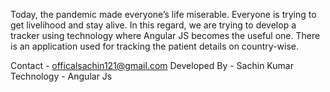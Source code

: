 Today, the pandemic made everyone’s life miserable. Everyone is trying to get livelihood and stay alive. In this regard, we are trying to develop a tracker using technology where Angular JS becomes the useful one.
There is an application used for tracking the patient details on country-wise.

Contact - officalsachin121@gmail.com
Developed By - Sachin Kumar
Technology - Angular Js